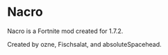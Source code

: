 # Nacro
Nacro is a Fortnite mod created for 1.7.2.

Created by ozne, Fischsalat, and absoluteSpacehead.
